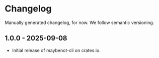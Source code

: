 # Changelog

Manually generated changelog, for now. We follow semantic versioning.

## 1.0.0 - 2025-09-08

- Initial release of maybenot-cli on crates.io.
